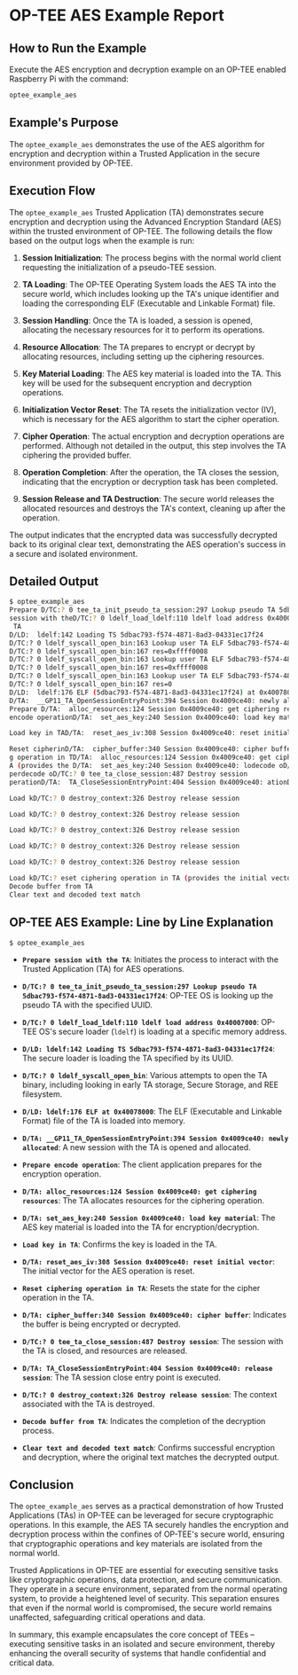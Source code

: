 # OP-TEE AES Example Report

## How to Run the Example
Execute the AES encryption and decryption example on an OP-TEE enabled Raspberry Pi with the command:

```bash
optee_example_aes
```

## Example's Purpose
The `optee_example_aes` demonstrates the use of the AES algorithm for encryption and decryption within a Trusted Application in the secure environment provided by OP-TEE.

## Execution Flow
The `optee_example_aes` Trusted Application (TA) demonstrates secure encryption and decryption using the Advanced Encryption Standard (AES) within the trusted environment of OP-TEE. The following details the flow based on the output logs when the example is run:

1. **Session Initialization**: The process begins with the normal world client requesting the initialization of a pseudo-TEE session.

2. **TA Loading**: The OP-TEE Operating System loads the AES TA into the secure world, which includes looking up the TA's unique identifier and loading the corresponding ELF (Executable and Linkable Format) file.

3. **Session Handling**: Once the TA is loaded, a session is opened, allocating the necessary resources for it to perform its operations.

4. **Resource Allocation**: The TA prepares to encrypt or decrypt by allocating resources, including setting up the ciphering resources.

5. **Key Material Loading**: The AES key material is loaded into the TA. This key will be used for the subsequent encryption and decryption operations.

6. **Initialization Vector Reset**: The TA resets the initialization vector (IV), which is necessary for the AES algorithm to start the cipher operation.

7. **Cipher Operation**: The actual encryption and decryption operations are performed. Although not detailed in the output, this step involves the TA ciphering the provided buffer.

8. **Operation Completion**: After the operation, the TA closes the session, indicating that the encryption or decryption task has been completed.

9. **Session Release and TA Destruction**: The secure world releases the allocated resources and destroys the TA's context, cleaning up after the operation.

The output indicates that the encrypted data was successfully decrypted back to its original clear text, demonstrating the AES operation's success in a secure and isolated environment.


## Detailed Output
```bash
$ optee_example_aes
Prepare D/TC:? 0 tee_ta_init_pseudo_ta_session:297 Lookup pseudo TA 5dbac793-f574-4871-8ad3-04331ec17f24
session with theD/TC:? 0 ldelf_load_ldelf:110 ldelf load address 0x40007000
 TA
D/LD:  ldelf:142 Loading TS 5dbac793-f574-4871-8ad3-04331ec17f24
D/TC:? 0 ldelf_syscall_open_bin:163 Lookup user TA ELF 5dbac793-f574-4871-8ad3-04331ec17f24 (early TA)
D/TC:? 0 ldelf_syscall_open_bin:167 res=0xffff0008
D/TC:? 0 ldelf_syscall_open_bin:163 Lookup user TA ELF 5dbac793-f574-4871-8ad3-04331ec17f24 (Secure Storage TA)
D/TC:? 0 ldelf_syscall_open_bin:167 res=0xffff0008
D/TC:? 0 ldelf_syscall_open_bin:163 Lookup user TA ELF 5dbac793-f574-4871-8ad3-04331ec17f24 (REE)
D/TC:? 0 ldelf_syscall_open_bin:167 res=0
D/LD:  ldelf:176 ELF (5dbac793-f574-4871-8ad3-04331ec17f24) at 0x40078000
D/TA:  __GP11_TA_OpenSessionEntryPoint:394 Session 0x4009ce40: newly allocated
Prepare D/TA:  alloc_resources:124 Session 0x4009ce40: get ciphering resources
encode operationD/TA:  set_aes_key:240 Session 0x4009ce40: load key material

Load key in TAD/TA:  reset_aes_iv:308 Session 0x4009ce40: reset initial vector

Reset cipherinD/TA:  cipher_buffer:340 Session 0x4009ce40: cipher buffer
g operation in TD/TA:  alloc_resources:124 Session 0x4009ce40: get ciphering resources
A (provides the D/TA:  set_aes_key:240 Session 0x4009ce40: lodecode oD/TC:? 0 tee_ta_close_session:487 Destroy session
perdecode oD/TC:? 0 tee_ta_close_session:487 Destroy session
perationD/TA:  TA_CloseSessionEntryPoint:404 Session 0x4009ce40: ationD/TA:  TA_CloseSessionEntryPoint:404 Session 0x4009ce40: release session

Load kD/TC:? 0 destroy_context:326 Destroy release session

Load kD/TC:? 0 destroy_context:326 Destroy release session

Load kD/TC:? 0 destroy_context:326 Destroy release session

Load kD/TC:? 0 destroy_context:326 Destroy release session

Load kD/TC:? 0 destroy_context:326 Destroy release session

Load kD/TC:? eset ciphering operation in TA (provides the initial vector)
Decode buffer from TA
Clear text and decoded text match

```

## OP-TEE AES Example: Line by Line Explanation

```plaintext
$ optee_example_aes
```

- **`Prepare session with the TA`**: Initiates the process to interact with the Trusted Application (TA) for AES operations.

- **`D/TC:? 0 tee_ta_init_pseudo_ta_session:297 Lookup pseudo TA 5dbac793-f574-4871-8ad3-04331ec17f24`**: OP-TEE OS is looking up the pseudo TA with the specified UUID.

- **`D/TC:? 0 ldelf_load_ldelf:110 ldelf load address 0x40007000`**: OP-TEE OS's secure loader (`ldelf`) is loading at a specific memory address.

- **`D/LD: ldelf:142 Loading TS 5dbac793-f574-4871-8ad3-04331ec17f24`**: The secure loader is loading the TA specified by its UUID.

- **`D/TC:? 0 ldelf_syscall_open_bin`**: Various attempts to open the TA binary, including looking in early TA storage, Secure Storage, and REE filesystem.

- **`D/LD: ldelf:176 ELF at 0x40078000`**: The ELF (Executable and Linkable Format) file of the TA is loaded into memory.

- **`D/TA: __GP11_TA_OpenSessionEntryPoint:394 Session 0x4009ce40: newly allocated`**: A new session with the TA is opened and allocated.

- **`Prepare encode operation`**: The client application prepares for the encryption operation.

- **`D/TA: alloc_resources:124 Session 0x4009ce40: get ciphering resources`**: The TA allocates resources for the ciphering operation.

- **`D/TA: set_aes_key:240 Session 0x4009ce40: load key material`**: The AES key material is loaded into the TA for encryption/decryption.

- **`Load key in TA`**: Confirms the key is loaded in the TA.

- **`D/TA: reset_aes_iv:308 Session 0x4009ce40: reset initial vector`**: The initial vector for the AES operation is reset.

- **`Reset ciphering operation in TA`**: Resets the state for the cipher operation in the TA.

- **`D/TA: cipher_buffer:340 Session 0x4009ce40: cipher buffer`**: Indicates the buffer is being encrypted or decrypted.

- **`D/TC:? 0 tee_ta_close_session:487 Destroy session`**: The session with the TA is closed, and resources are released.

- **`D/TA: TA_CloseSessionEntryPoint:404 Session 0x4009ce40: release session`**: The TA session close entry point is executed.

- **`D/TC:? 0 destroy_context:326 Destroy release session`**: The context associated with the TA is destroyed.

- **`Decode buffer from TA`**: Indicates the completion of the decryption process.

- **`Clear text and decoded text match`**: Confirms successful encryption and decryption, where the original text matches the decrypted output.

## Conclusion
The `optee_example_aes` serves as a practical demonstration of how Trusted Applications (TAs) in OP-TEE can be leveraged for secure cryptographic operations. In this example, the AES TA securely handles the encryption and decryption process within the confines of OP-TEE's secure world, ensuring that cryptographic operations and key materials are isolated from the normal world.

Trusted Applications in OP-TEE are essential for executing sensitive tasks like cryptographic operations, data protection, and secure communication. They operate in a secure environment, separated from the normal operating system, to provide a heightened level of security. This separation ensures that even if the normal world is compromised, the secure world remains unaffected, safeguarding critical operations and data.

In summary, this example encapsulates the core concept of TEEs – executing sensitive tasks in an isolated and secure environment, thereby enhancing the overall security of systems that handle confidential and critical data.
```
